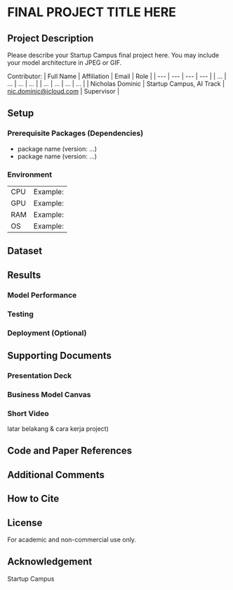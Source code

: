 # FINAL PROJECT TITLE HERE

## Project Description
Please describe your Startup Campus final project here. You may include your model architecture in JPEG or GIF.

Contributor:
| Full Name | Affiliation | Email | Role |
| --- | --- | --- | --- |
| ... | ... | ... | ... |
| ... | ... | ... | ... |
| Nicholas Dominic | Startup Campus, AI Track | nic.dominic@icloud.com | Supervisor |

## Setup
### Prerequisite Packages (Dependencies)
- package name (version: ...)
- package name (version: ...)

### Environment
| | |
| --- | --- |
| CPU | Example: |
| GPU | Example: |
| RAM | Example:  |
| OS | Example: |

## Dataset

## Results
### Model Performance

### Testing

### Deployment (Optional)

## Supporting Documents
### Presentation Deck

### Business Model Canvas

### Short Video
latar belakang & cara kerja project)

## Code and Paper References

## Additional Comments

## How to Cite

## License
For academic and non-commercial use only.

## Acknowledgement
Startup Campus
